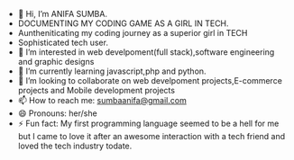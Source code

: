 - 👋 Hi, I’m ANIFA SUMBA.
- DOCUMENTING MY CODING GAME AS A GIRL IN TECH.
- Auntheniticating my coding journey as a  superior girl in TECH
- Sophisticated tech user.
- 👀 I’m interested in web develpoment(full stack),software engineering and graphic designs
- 🌱 I’m currently learning javascript,php and python.
- 💞️ I’m looking to collaborate on web develpoment projects,E-commerce projects and Mobile development projects
- 📫 How to reach me: sumbaanifa@gmail.com
- 😄 Pronouns: her/she
- ⚡ Fun fact: My first programming language seemed to be a hell for me but I came to love it after an awesome interaction with a tech friend and loved the tech industry todate.

<!---
ANIFASUMBA/ANIFASUMBA is a ✨ special ✨ repository because its `README.md` (this file) appears on your GitHub profile.
You can click the Preview link to take a look at your changes.
--->
